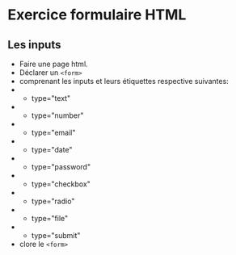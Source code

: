 # Exercice formulaire HTML

## Les inputs

- Faire une page html.
- Déclarer un `<form>`
- comprenant les inputs et leurs étiquettes respective suivantes:
- - type="text"
- - type="number"
- - type="email"
- - type="date"
- - type="password"
- - type="checkbox"
- - type="radio"
- - type="file"
- - type="submit"
- clore le `<form>`
